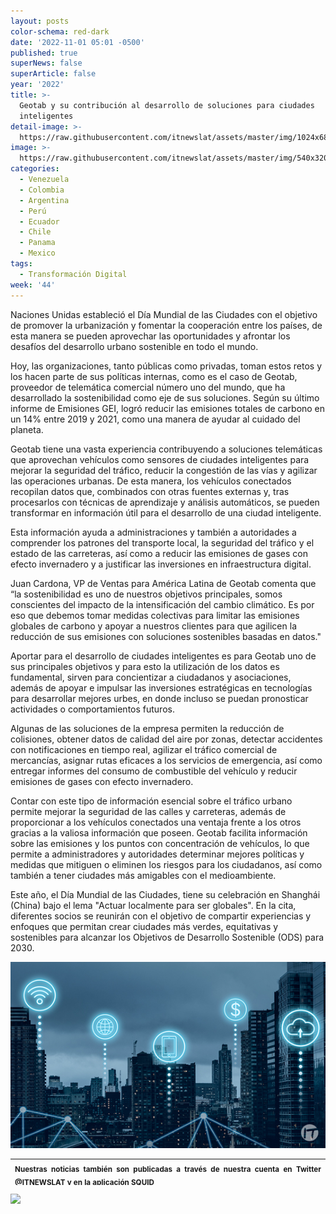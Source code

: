 ```yaml
---
layout: posts
color-schema: red-dark
date: '2022-11-01 05:01 -0500'
published: true
superNews: false
superArticle: false
year: '2022'
title: >-
  Geotab y su contribución al desarrollo de soluciones para ciudades
  inteligentes 
detail-image: >-
  https://raw.githubusercontent.com/itnewslat/assets/master/img/1024x680/ciudades-inteligentes-g.jpg
image: >-
  https://raw.githubusercontent.com/itnewslat/assets/master/img/540x320/ciudades-inteligentes-p.jpg
categories:
  - Venezuela
  - Colombia
  - Argentina
  - Perú
  - Ecuador
  - Chile
  - Panama
  - Mexico
tags:
  - Transformación Digital
week: '44'
---
```

Naciones Unidas estableció el Día Mundial de las Ciudades con el objetivo de promover la urbanización y fomentar la cooperación entre los países, de esta manera se pueden aprovechar las oportunidades y afrontar los desafíos del desarrollo urbano sostenible en todo el mundo.  

Hoy, las organizaciones, tanto públicas como privadas, toman estos retos y los hacen parte de sus políticas internas, como es el caso de Geotab, proveedor de telemática comercial número uno del mundo, que ha desarrollado la sostenibilidad como eje de sus soluciones. Según su último informe de Emisiones GEI, logró reducir las emisiones totales de carbono en un 14% entre 2019 y 2021, como una manera de ayudar al cuidado del planeta. 

Geotab tiene una vasta experiencia contribuyendo a soluciones telemáticas que aprovechan vehículos como sensores de ciudades inteligentes para mejorar la seguridad del tráfico, reducir la congestión de las vías y agilizar las operaciones urbanas. De esta manera, los vehículos conectados recopilan datos que, combinados con otras fuentes externas y, tras procesarlos con técnicas de aprendizaje y análisis automáticos, se pueden transformar en información útil para el desarrollo de una ciudad inteligente.  

Esta información ayuda a administraciones y también a autoridades a comprender los patrones del transporte local, la seguridad del tráfico y el estado de las carreteras, así como a reducir las emisiones de gases con efecto invernadero y a justificar las inversiones en infraestructura digital. 

Juan Cardona, VP de Ventas para América Latina de Geotab comenta que “la sostenibilidad es uno de nuestros objetivos principales, somos conscientes del impacto de la intensificación del cambio climático. Es por eso que debemos tomar medidas colectivas para limitar las emisiones globales de carbono y apoyar a nuestros clientes para que agilicen la reducción de sus emisiones con soluciones sostenibles basadas en datos." 

Aportar para el desarrollo de ciudades inteligentes es para Geotab uno de sus principales objetivos y para esto la utilización de los datos es fundamental, sirven para concientizar a ciudadanos y asociaciones, además de apoyar e impulsar las inversiones estratégicas en tecnologías para desarrollar mejores urbes, en donde incluso se puedan pronosticar actividades o comportamientos futuros. 

Algunas de las soluciones de la empresa permiten la reducción de colisiones, obtener datos de calidad del aire por zonas, detectar accidentes con notificaciones en tiempo real, agilizar el tráfico comercial de mercancías, asignar rutas eficaces a los servicios de emergencia, así como entregar informes del consumo de combustible del vehículo y reducir emisiones de gases con efecto invernadero. 

Contar con este tipo de información esencial sobre el tráfico urbano permite mejorar la seguridad de las calles y carreteras, además de proporcionar a los vehículos conectados una ventaja frente a los otros gracias a la valiosa información que poseen. Geotab facilita información sobre las emisiones y los puntos con concentración de vehículos, lo que permite a administradores y autoridades determinar mejores políticas y medidas que mitiguen o eliminen los riesgos para los ciudadanos, así como también a tener ciudades más amigables con el medioambiente. 

Este año, el Día Mundial de las Ciudades, tiene su celebración en Shanghái (China) bajo el lema "Actuar localmente para ser globales". En la cita, diferentes socios se reunirán con el objetivo de compartir experiencias y enfoques que permitan crear ciudades más verdes, equitativas y sostenibles para alcanzar los Objetivos de Desarrollo Sostenible (ODS) para 2030.  

![](https://raw.githubusercontent.com/itnewslat/assets/master/img/540x320/ciudades-inteligentes-p.jpg)

<table style="height: 42px;" width="569">
<tbody>
<tr>
<td style="text-align: justify;"><sub><strong>Nuestras noticias también son publicadas a través de nuestra cuenta en Twitter <a href="https://twitter.com/itnewslat?lang=es">@ITNEWSLAT</a> y en la aplicación <a href="https://squidapp.co/en/">SQUID</a></strong></sub></td>
</tr>
</tbody>
</table>

<img src="https://tracker.metricool.com/c3po.jpg?hash=56f88a41e39ab42c063cc51676587a04"/>